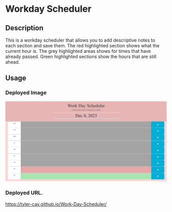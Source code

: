 # Workday Scheduler

## Description

This is a workday scheduler that allows you to add descriptive notes to each section and save them.
The red highlighted section shows what the current hour is. The grey highlighted areas shows for times that have already passed. Green highlighted sections show the hours that are still ahead.

## Usage

### Deployed Image
![Alt text](../Assets/Workday-Scheduler-Deployed-Image.PNG)

### Deployed URL.
https://tyler-cav.github.io/Work-Day-Scheduler/
